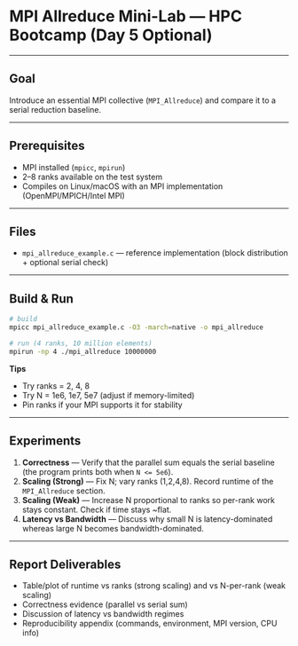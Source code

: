 # MPI Allreduce Mini-Lab — HPC Bootcamp (Day 5 Optional)

---

## Goal
Introduce an essential MPI collective (`MPI_Allreduce`) and compare it to a serial reduction baseline.

---

## Prerequisites
- MPI installed (`mpicc`, `mpirun`)
- 2–8 ranks available on the test system
- Compiles on Linux/macOS with an MPI implementation (OpenMPI/MPICH/Intel MPI)

---

## Files
- `mpi_allreduce_example.c` — reference implementation (block distribution + optional serial check)

---

## Build & Run
```bash
# build
mpicc mpi_allreduce_example.c -O3 -march=native -o mpi_allreduce

# run (4 ranks, 10 million elements)
mpirun -np 4 ./mpi_allreduce 10000000
```

**Tips**
- Try ranks = 2, 4, 8
- Try N = 1e6, 1e7, 5e7 (adjust if memory-limited)
- Pin ranks if your MPI supports it for stability

---

## Experiments
1. **Correctness** — Verify that the parallel sum equals the serial baseline (the program prints both when `N <= 5e6`).  
2. **Scaling (Strong)** — Fix N; vary ranks (1,2,4,8). Record runtime of the `MPI_Allreduce` section.  
3. **Scaling (Weak)** — Increase N proportional to ranks so per-rank work stays constant. Check if time stays ~flat.  
4. **Latency vs Bandwidth** — Discuss why small N is latency-dominated whereas large N becomes bandwidth-dominated.

---

## Report Deliverables
- Table/plot of runtime vs ranks (strong scaling) and vs N-per-rank (weak scaling)
- Correctness evidence (parallel vs serial sum)
- Discussion of latency vs bandwidth regimes
- Reproducibility appendix (commands, environment, MPI version, CPU info)
